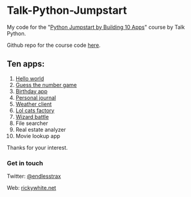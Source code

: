 # Talk-Python-Jumpstart
My code for the "[Python Jumpstart by Building 10 Apps]("https://training.talkpython.fm/courses/explore_python_jumpstart/python-language-jumpstart-building-10-apps")" course by Talk Python.

Github repo for the course code [here](https://github.com/mikeckennedy/python-jumpstart-course-demos).

Ten apps:
-
1. [Hello world](https://github.com/RWhiteDev/Talk-Python-Jumpstart/tree/master/01_Hello_World)
2. [Guess the number game](https://github.com/RWhiteDev/Talk-Python-Jumpstart/tree/master/02_Guess_Number)
3. [Birthday app](https://github.com/RWhiteDev/Talk-Python-Jumpstart/tree/master/03_Birthday_App)
4. [Personal journal](https://github.com/RWhiteDev/Talk-Python-Jumpstart/tree/master/04_Personal_Journal)
5. [Weather client](https://github.com/RWhiteDev/Talk-Python-Jumpstart/tree/master/05_Weather_Client)
6. [Lol cats factory](https://github.com/RWhiteDev/Talk-Python-Jumpstart/tree/master/06_LOL_Cats)
7. [Wizard battle](https://github.com/RWhiteDev/Talk-Python-Jumpstart/tree/master/07_Wizard_Game)
8. File searcher
9. Real estate analyzer
10. Movie lookup app

Thanks for your interest.

### Get in touch
Twitter: [@endlesstrax](https://twitter.com/endlesstrax)

Web: [rickywhite.net](http://rickywhite.net) 
